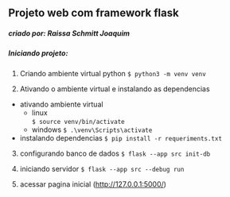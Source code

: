 ## Projeto web com framework flask

##### criado por: Raissa Schmitt Joaquim 


##### Iniciando projeto:

1. Criando ambiente virtual python
  ```$ python3 -m venv venv ```

2. Ativando o ambiente virtual e instalando as dependencias
  - ativando ambiente virtual
    - linux  
    ```$ source venv/bin/activate```
    - windows
    ```$ .\venv\Scripts\activate```
  - instalando dependencias
    ```$ pip install -r requeriments.txt```

3. configurando banco de dados
  ```$ flask --app src init-db```

4. iniciando servidor
  ```$ flask --app src --debug run```

5. acessar pagina inicial (http://127.0.0.1:5000/)